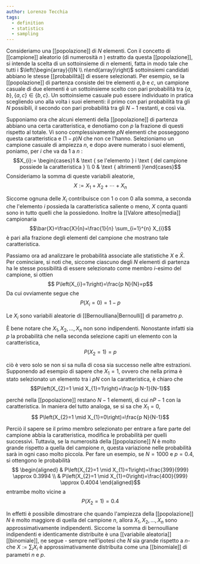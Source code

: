 ```yaml
---
author: Lorenzo Tecchia
tags:
  - definition
  - statistics
  - sampling
---
```

Consideriamo una [[popolazione]] di $N$ elementi. Con il concetto di [[campione]] aleatorio (di numerosità $n$ ) estratto da questa [[popolazione]], si intende la scelta di un sottoinsieme di $n$ elementi, fatta in modo tale che tutti i $\left(\begin{array}{l}N \\ n\end{array}\right)$ sottoinsiemi candidati abbiano le stesse [[probabilità]] di essere selezionati. Per esempio, se la [[popolazione]] di partenza consiste dei tre elementi $a, b \; \mathrm{e}\; c$, un campione casuale di due elementi è un sottoinsieme scelto con pari probabilità tra $\{a, b\},\{a, c\} \in\{b, c\}$. Un sottoinsieme casuale può essere individuato in pratica scegliendo uno alla volta i suoi elementi: il primo con pari probabilità tra gli $N$ possibili, il secondo con pari probabilità tra gli $N-1$ restanti, e così via.

Supponiamo ora che alcuni elementi della [[popolazione]] di partenza abbiano una certa caratteristica, e denotiamo con $p$ la frazione di questi rispetto al totale. Vi sono complessivamente $p N$ elementi che posseggono questa caratteristica e $(1-p) N$ che non ce l'hanno. Selezioniamo un campione casuale di ampiezza $n$, e dopo avere numerato i suoi elementi, poniamo, per $i$ che va da 1 a $n$ :$$X_{i}:= \begin{cases}1 & \text { se l'elemento } i \text { del campione possiede la caratteristica } \\ 0 & \text { altrimenti }\end{cases}$$
Consideriamo la somma di queste variabili aleatorie,$$X:=X_{1}+X_{2}+\cdots+X_{n}$$

Siccome ognuna delle $X_{i}$ contribuisce con $1$ o con $0$ alla somma, a seconda che l'elemento $i$ possieda la caratteristica saliente o meno, $X$ conta quanti sono in tutto quelli che la possiedono. Inoltre la [[Valore atteso|media]] campionaria$$\bar{X}=\frac{X}{n}=\frac{1}{n} \sum_{i=1}^{n} X_{i}$$ è pari alla frazione degli elementi del campione che mostrano tale caratteristica.

Passiamo ora ad analizzare le probabilità associate alle statistiche $X$ e $\bar{X}$. Per cominciare, si noti che, siccome ciascuno degli $N$ elementi di partenza ha le stesse  possibilità di essere selezionato come membro $i$-esimo del campione, si ottien $$ P\left(X_{i}=1\right)=\frac{p N}{N}=p$$
Da cui ovviamente segue che $$P\left(X_{i}=0\right)=1-p$$

Le $X_{i}$ sono variabili aleatorie di [[Bernoulliana|Bernoulli]] di parametro $p$.

È bene notare che $X_{1}, X_{2}, \ldots, X_{n}$ non sono indipendenti. Nonostante infatti sia $p$ la probabilità che nella seconda selezione capiti un elemento con la caratteristica, $$ P\left(X_{2}=1\right)=p $$

ciò è vero solo se non si sa nulla di cosa sia successo nelle altre estrazioni. Supponendo ad esempio di sapere che $X_{1}=1$, ovvero che nella prima è stato selezionato un elemento tra i $p N$ con la caratteristica, è chiaro che $$P\left(X_{2}=1 \mid X_{1}=1\right)=\frac{p N-1}{N-1}$$

perché nella [[popolazione]] restano $N-1$ elementi, di cui $n P-1$ con la caratteristica. In maniera del tutto analoga, se si sa che $X_{1}=0$, $$ P\left(X_{2}=1 \mid X_{1}=0\right)=\frac{p N}{N-1}$$

Perciò il sapere se il primo membro selezionato per entrare a fare parte del campione abbia la caratteristica, modifica le probabilità per quelli successivi. Tuttavia, se la numerosità della [[popolazione]] $N$ è molto grande rispetto a quella del campione $n$, questa variazione nelle probabilità sarà in ogni caso molto piccola. Per fare un esempio, se $N=1000$ e $p=0.4$, si ottengono le probabilità $$
\begin{aligned}
& P\left(X_{2}=1 \mid X_{1}=1\right)=\frac{399}{999} \approx 0.3994 \\
& P\left(X_{2}=1 \mid X_{1}=0\right)=\frac{400}{999} \approx 0.4004
\end{aligned}$$ entrambe molto vicine a $$ P\left(X_{2}=1\right)=0.4 $$

In effetti è possibile dimostrare che quando l'ampiezza della [[popolazione]] $N$ è molto maggiore di quella del campione $n$, allora $X_{1}, X_{2}, \ldots, X_{n}$ sono approssimativamente indipendenti. Siccome la somma di bernoulliane indipendenti e identicamente distribuite è una [[variabile aleatoria]] [[binomiale]], ṇe segue - sempre nell'ipotesi che $N$ sia grande rispetto a $n$-che $X:=\sum_{i} X_{i}$ è approssimativamente distribuita come una [[binomiale]] di parametri $n$ e $p$.